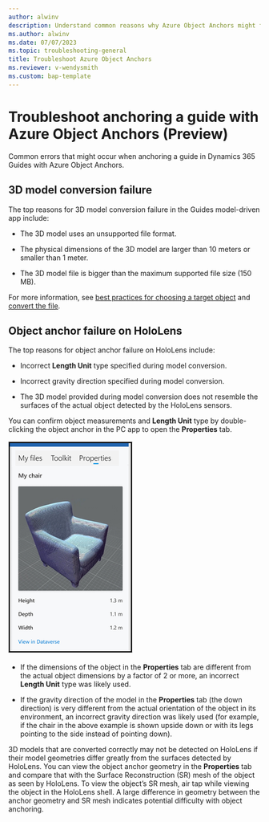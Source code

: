 ```yaml
---
author: alwinv
description: Understand common reasons why Azure Object Anchors might fail when anchoring a guide
ms.author: alwinv
ms.date: 07/07/2023
ms.topic: troubleshooting-general
title: Troubleshoot Azure Object Anchors
ms.reviewer: v-wendysmith
ms.custom: bap-template
---
```


# Troubleshoot anchoring a guide with Azure Object Anchors (Preview)

Common errors that might occur when anchoring a guide in Dynamics 365 Guides with Azure Object Anchors.

## 3D model conversion failure

The top reasons for 3D model conversion failure in the Guides model-driven app include:

- The 3D model uses an unsupported file format.

- The physical dimensions of the 3D model are larger than 10 meters or smaller than 1 meter.

- The 3D model file is bigger than the maximum supported file size (150 MB).

For more information, see [best practices for choosing a target object](pc-app-anchor-azure-object.md#best-practices-for-choosing-a-target-object-for-your-object-anchor) and [convert the file](pc-app-anchor-azure-object.md#convert-the-file-in-the-guides-model-driven-app).

## Object anchor failure on HoloLens

The top reasons for object anchor failure on HoloLens include:

- Incorrect **Length Unit** type specified during model conversion.

- Incorrect gravity direction specified during model conversion.

- The 3D model provided during model conversion does not resemble the surfaces of the actual object detected by the HoloLens sensors.

You can confirm object measurements and **Length Unit** type by double-clicking the object anchor in the PC app to open the **Properties** tab.
  
![Properties tab with My chair measurements](media/AOA-chair-properties.PNG "Properties tab with My chair measurements")

- If the dimensions of the object in the **Properties** tab are different from the actual object dimensions by a factor of 2 or more, an incorrect **Length Unit** type was likely used.

- If the gravity direction of the model in the **Properties** tab (the down direction) is very different from the actual orientation of the object in its environment, an incorrect gravity direction was likely used (for example, if the chair in the above example is shown upside down or with its legs pointing to the side instead of pointing down).

3D models that are converted correctly may not be detected on HoloLens if their model geometries differ greatly from the surfaces detected by HoloLens. You can view the object anchor geometry in the **Properties** tab and compare that with the Surface Reconstruction (SR) mesh of the object as seen by HoloLens. To view the object’s SR mesh, air tap while viewing the object in the HoloLens shell. A large difference in geometry between the anchor geometry and SR mesh indicates potential difficulty with object anchoring.
